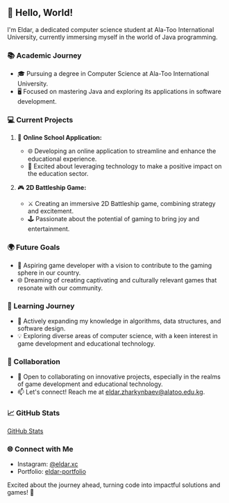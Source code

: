 ## 👋 Hello, World!

I'm Eldar, a dedicated computer science student at Ala-Too International University, currently immersing myself in the world of Java programming.

### 📚 Academic Journey

- 🎓 Pursuing a degree in Computer Science at Ala-Too International University.
- 🖥️ Focused on mastering Java and exploring its applications in software development.

### 💻 Current Projects

1. 🏫 **Online School Application:**
   - 🌐 Developing an online application to streamline and enhance the educational experience.
   - 🚀 Excited about leveraging technology to make a positive impact on the education sector.

2. 🎮 **2D Battleship Game:**
   - ⚔️ Creating an immersive 2D Battleship game, combining strategy and excitement.
   - 🕹️ Passionate about the potential of gaming to bring joy and entertainment.

### 🌍 Future Goals

- 🚀 Aspiring game developer with a vision to contribute to the gaming sphere in our country.
- 🌐 Dreaming of creating captivating and culturally relevant games that resonate with our community.

### 🌱 Learning Journey

- 📖 Actively expanding my knowledge in algorithms, data structures, and software design.
- 💡 Exploring diverse areas of computer science, with a keen interest in game development and educational technology.

### 🤝 Collaboration

- 💬 Open to collaborating on innovative projects, especially in the realms of game development and educational technology.
- 📫 Let's connect! Reach me at eldar.zharkynbaev@alatoo.edu.kg.

### 📈 GitHub Stats

[GitHub Stats](https://github-readme-stats.vercel.app/api?username=eldar-05&show_icons=true&hide=contribs&theme=radical)

### 🌐 Connect with Me

- Instagram: [@eldar.xc](https://www.instagram.com/eldar.xc/)
- Portfolio: [eldar-portfolio](https://sites.google.com/view/eldar-portfolio/home/)

Excited about the journey ahead, turning code into impactful solutions and games! 🚀

